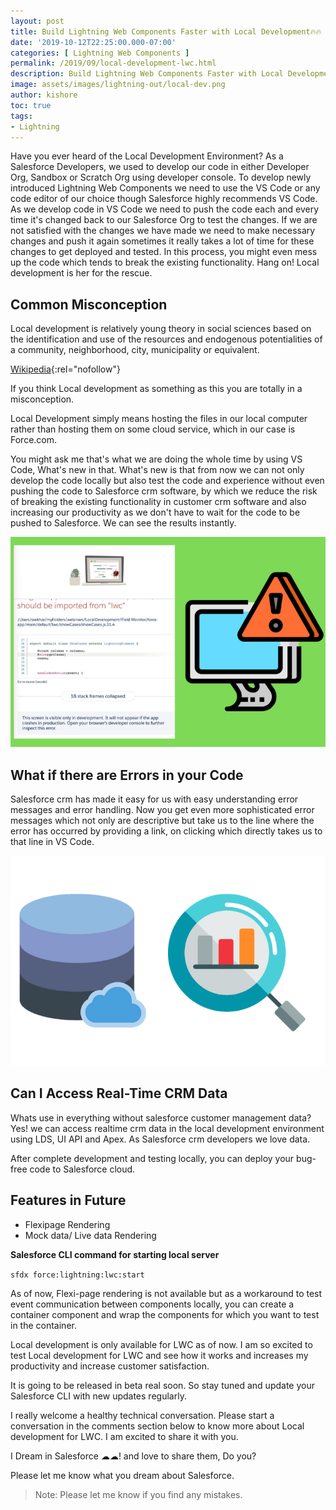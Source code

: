 ```yaml
---
layout: post
title: Build Lightning Web Components Faster with Local Development🔥🔥
date: '2019-10-12T22:25:00.000-07:00'
categories: [ Lightning Web Components ]
permalink: /2019/09/local-development-lwc.html
description: Build Lightning Web Components Faster with Local Development. What's new is that from now we can not only develop the code locally but also test the code and experience without even pushing the code to Salesforce. As we develop code in VS Code we need to push the code each and every time it's changed back to our Salesforce crm Org to test the changes. In this process, you might even mess up the code which tends to break the existing functionality in the crm client relationship management software.
image: assets/images/lightning-out/local-dev.png
author: kishore
toc: true
tags:
- Lightning
---
```

Have you ever heard of the Local Development Environment? As a Salesforce Developers, we used to develop our code in either Developer Org, Sandbox or Scratch Org using developer console. 
To develop newly introduced Lightning Web Components we need to use the VS Code or any code editor of our choice though Salesforce highly recommends VS Code. As we develop code in VS Code we need to push the code each and every time it's changed back to our Salesforce Org to test the changes. If we are not satisfied with the changes we have made we need to make necessary changes and push it again sometimes it really takes a lot of time for these changes to get deployed and tested. In this process, you might even mess up the code which tends to break the existing functionality. Hang on! Local development is her for the rescue.

## Common Misconception
Local development is relatively young theory in social sciences based on the identification and use of the resources and endogenous potentialities of a community, neighborhood, city, municipality or equivalent.

 [Wikipedia](https://en.wikipedia.org/wiki/Local_development){:rel="nofollow"}

If you think Local development as something as this you are totally in a misconception.

Local Development simply means hosting the files in our local computer rather than hosting them on some cloud service, which in our case is Force.com.

You might ask me that's what we are doing the whole time by using VS Code, What's new in that. What's new is that from now we can not only develop the code locally but also test the code and experience without even pushing the code to Salesforce crm software, by which we reduce the risk of breaking the existing functionality in customer crm software and also increasing our productivity as we don't have to wait for the code to be pushed to Salesforce. We can see the results instantly.

![Error-Messages](/assets/images/lightning-out/error-messages.png)

## What if there are Errors in your Code 
Salesforce crm has made it easy for us with easy understanding error messages and error handling. Now you get even more sophisticated error messages which not only are descriptive but take us to the line where the error has occurred by providing a link, on clicking which directly takes us to that line in VS Code.

![Data](/assets/images/lightning-out/data.png)

## Can I Access Real-Time CRM Data 
Whats use in everything without salesforce customer management data? Yes! we can access realtime crm data in the local development environment using LDS, UI API and Apex. As Salesforce crm developers we love data.

After complete development and testing locally, you can deploy your bug-free code to Salesforce cloud.

## Features in Future 
- Flexipage Rendering
- Mock data/ Live data Rendering

**Salesforce CLI command for starting local server**

`sfdx force:lightning:lwc:start`

As of now, Flexi-page rendering is not available but as a workaround to test event communication between components locally, you can create a container component and wrap the components for which you want to test in the container.

Local development is only available for LWC as of now. I am so excited to test Local development for LWC and see how it works and increases my productivity and increase customer satisfaction.

It is going to be released in beta real soon. So stay tuned and update your Salesforce CLI with new updates regularly.

I really welcome a healthy technical conversation. Please start a conversation in the comments section below to know more about Local development for LWC. I am excited to share it with you. 

I Dream in Salesforce ☁☁! and love to share them,
Do you?

Please let me know what you dream about Salesforce.

>Note: Please let me know if you find any mistakes.
